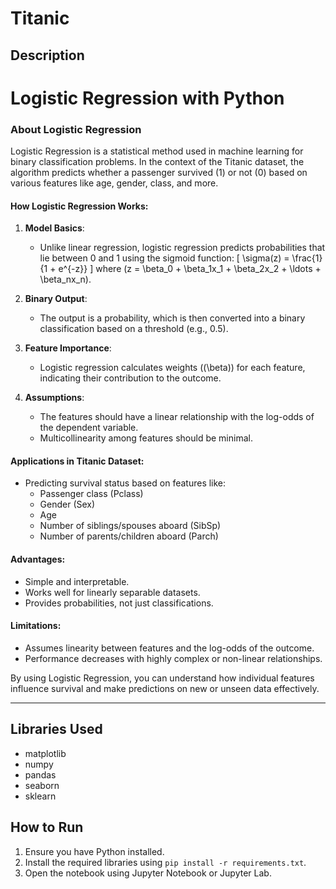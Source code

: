 # Titanic

## Description

# Logistic Regression with Python

### About Logistic Regression

Logistic Regression is a statistical method used in machine learning for binary classification problems. In the context of the Titanic dataset, the algorithm predicts whether a passenger survived (1) or not (0) based on various features like age, gender, class, and more.

#### How Logistic Regression Works:
1. **Model Basics**:
   - Unlike linear regression, logistic regression predicts probabilities that lie between 0 and 1 using the sigmoid function:
     \[
     \sigma(z) = \frac{1}{1 + e^{-z}}
     \]
     where \(z = \beta_0 + \beta_1x_1 + \beta_2x_2 + \ldots + \beta_nx_n\).

2. **Binary Output**:
   - The output is a probability, which is then converted into a binary classification based on a threshold (e.g., 0.5).

3. **Feature Importance**:
   - Logistic regression calculates weights (\(\beta\)) for each feature, indicating their contribution to the outcome.

4. **Assumptions**:
   - The features should have a linear relationship with the log-odds of the dependent variable.
   - Multicollinearity among features should be minimal.

#### Applications in Titanic Dataset:
- Predicting survival status based on features like:
  - Passenger class (Pclass)
  - Gender (Sex)
  - Age
  - Number of siblings/spouses aboard (SibSp)
  - Number of parents/children aboard (Parch)

#### Advantages:
- Simple and interpretable.
- Works well for linearly separable datasets.
- Provides probabilities, not just classifications.

#### Limitations:
- Assumes linearity between features and the log-odds of the outcome.
- Performance decreases with highly complex or non-linear relationships.

By using Logistic Regression, you can understand how individual features influence survival and make predictions on new or unseen data effectively.

---

## Libraries Used

- matplotlib
- numpy
- pandas
- seaborn
- sklearn

## How to Run

1. Ensure you have Python installed.
2. Install the required libraries using `pip install -r requirements.txt`.
3. Open the notebook using Jupyter Notebook or Jupyter Lab.
